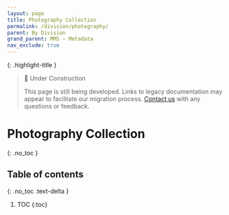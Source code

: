 ```yaml
---
layout: page
title: Photography Collection
permalink: /division/photography/
parent: By Division
grand_parent: MMS › Metadata
nav_exclude: true
---
```


{: .highlight-title }
> 🚧 Under Construction
>
> This page is still being developed. Links to legacy documentation may appear to facilitate our migration process. [Contact us](/metadata-documentation/contact/) with any questions or feedback.

# Photography Collection
{: .no_toc }

## Table of contents
{: .no_toc .text-delta }

1. TOC
{:toc}
